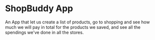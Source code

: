 # ShopBuddy App
 An App that let us create a list of products, go to shopping and see how much we will pay in total for the products we saved, and see all the spendings we've done in all the stores.
